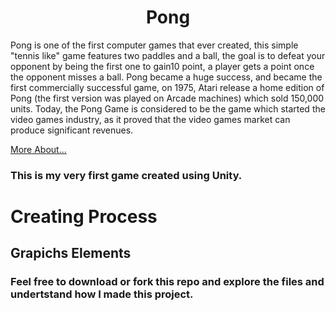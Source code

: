 <div align="center">

# Pong

</div>

<!-- ![Pong](https://github.com/juancumbeq/DAM_M08_Multimedia_and_Mobile_Devices_Programming/blob/main/Unity/01%20-%20Pong/Images/Pong1.gif?raw=true "Title") -->

<p align="center">
  <!-- <img src="https://github.com/juancumbeq/DAM_M08_Multimedia_and_Mobile_Devices_Programming/blob/main/Unity/01%20-%20Pong/Images/Pong1.gif?raw=true" width="350" title="Pong"> -->
</p>

Pong is one of the first computer games that ever created, this simple "tennis like" game features two paddles and a ball, the goal is to defeat your opponent by being the first one to gain10 point, a player gets a point once the opponent misses a ball. Pong became a huge success, and became the first commercially successful game, on 1975, Atari release a home edition of Pong (the first version was played on Arcade machines) which sold 150,000 units. Today, the Pong Game is considered to be the game which started the video games industry, as it proved that the video games market can produce significant revenues.

[More About...](https://www.ponggame.org/)

### This is my very first game created using Unity.


# Creating Process

## Grapichs Elements




### Feel free to download or fork this repo and explore the files and undertstand how I made this project.

